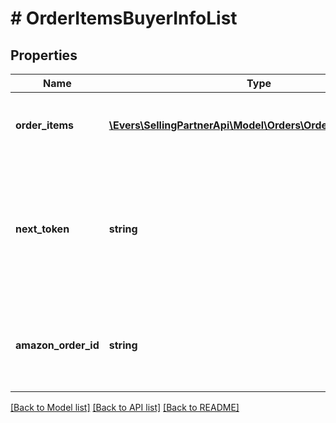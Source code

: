 # # OrderItemsBuyerInfoList

## Properties

Name | Type | Description | Notes
------------ | ------------- | ------------- | -------------
**order_items** | [**\Evers\SellingPartnerApi\Model\Orders\OrderItemBuyerInfo[]**](OrderItemBuyerInfo.md) | A single order item&#39;s buyer information list. |
**next_token** | **string** | When present and not empty, pass this string token in the next request to return the next response page. | [optional]
**amazon_order_id** | **string** | An Amazon-defined order identifier, in 3-7-7 format. |

[[Back to Model list]](../../README.md#models) [[Back to API list]](../../README.md#endpoints) [[Back to README]](../../README.md)
